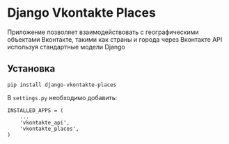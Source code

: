 # Django Vkontakte Places

Приложение позволяет взаимодействовать с географическими объектами Вконтакте, такими как страны и города через Вконтакте API используя стандартные модели Django

## Установка

    pip install django-vkontakte-places

В `settings.py` необходимо добавить:

    INSTALLED_APPS = (
        ...
        'vkontakte_api',
        'vkontakte_places',
    )